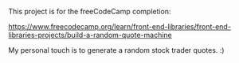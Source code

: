 This project is for the freeCodeCamp completion:

https://www.freecodecamp.org/learn/front-end-libraries/front-end-libraries-projects/build-a-random-quote-machine

My personal touch is to generate a random stock trader quotes. :) 
